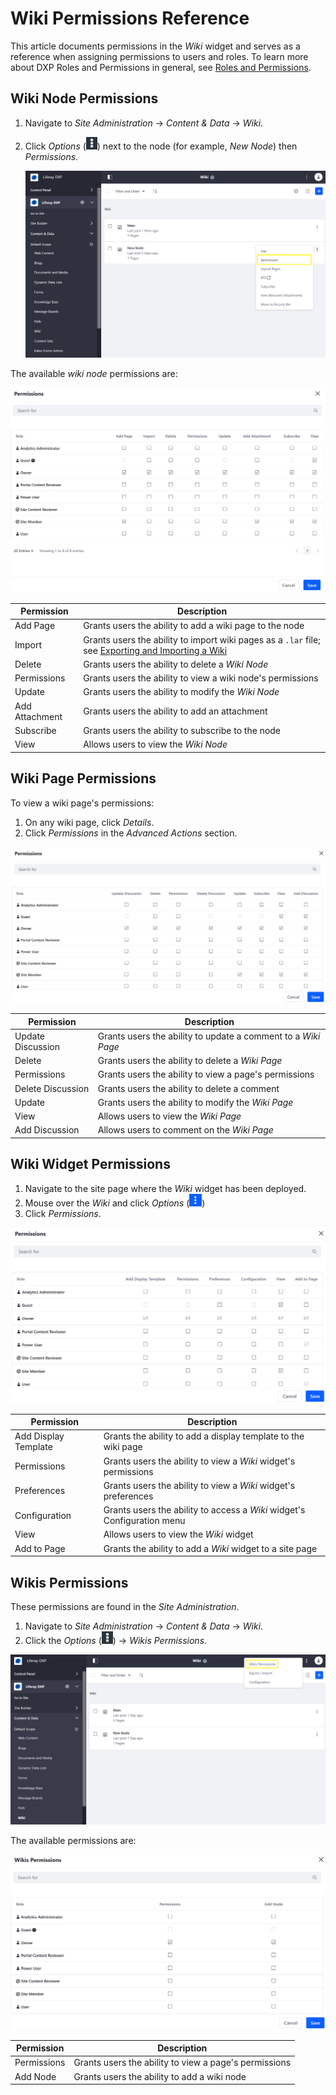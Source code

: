 # Wiki Permissions Reference

This article documents permissions in the _Wiki_ widget and serves as a reference when assigning permissions to users and roles. To learn more about DXP Roles and Permissions in general, see [Roles and Permissions](https://help.liferay.com/hc/articles/360017895212-Roles-and-Permissions).

## Wiki Node Permissions

1. Navigate to _Site Administration_ &rarr; _Content & Data_ &rarr; _Wiki_.
1. Click _Options_ (![Options](../../../images/icon-options.png)) next to the node (for example, _New Node_) then _Permissions_.

    ![Viewing Wiki Node Permissions](./wiki-permissions/images/06.png)

The available _wiki node_ permissions are:

![Viewing Wiki Node Permissions](./wiki-permissions/images/05.png)

| Permission     | Description                                                                                                                               |
| -------------- | ----------------------------------------------------------------------------------------------------------------------------------------- |
| Add Page       | Grants users the ability to add a wiki page to the node                                                                                   |
| Import         | Grants users the ability to import wiki pages as a `.lar` file; see [Exporting and Importing a Wiki](./exporting-and-importing-a-wiki.md) |
| Delete         | Grants users the ability to delete a _Wiki Node_                                                                                          |
| Permissions    | Grants users the ability to view a wiki node's permissions                                                                                |
| Update         | Grants users the ability to modify the _Wiki Node_                                                                                        |
| Add Attachment | Grants users the ability to add an attachment                                                                                             |
| Subscribe      | Grants users the ability to subscribe to the node                                                                                         |
| View           | Allows users to view the _Wiki Node_                                                                                                      |

## Wiki Page Permissions

To view a wiki page's permissions:

1. On any wiki page, click _Details_.
1. Click _Permissions_ in the _Advanced Actions_ section.

![Viewing Wiki Page Permissions](./wiki-permissions/images/04.png)

| Permission        | Description                                                   |
| ----------------- | ------------------------------------------------------------- |
| Update Discussion | Grants users the ability to update a comment to a _Wiki Page_ |
| Delete            | Grants users the ability to delete a _Wiki Page_              |
| Permissions       | Grants users the ability to view a page's permissions         |
| Delete Discussion | Grants users the ability to delete a comment                  |
| Update            | Grants users the ability to modify the _Wiki Page_            |
| View              | Allows users to view the _Wiki Page_                          |
| Add Discussion    | Allows users to comment on the _Wiki Page_                    |

## Wiki Widget Permissions

1. Navigate to the site page where the _Wiki_ widget has been deployed.
1. Mouse over the _Wiki_ and click _Options_ (![Options](../../../images/icon-widget-options.png))
1. Click _Permissions_.

![Viewing Wiki Widget Permissions](./wiki-permissions/images/03.png)

| Permission           | Description                                                             |
| -------------------- | ----------------------------------------------------------------------- |
| Add Display Template | Grants the ability to add a display template to the wiki page           |
| Permissions          | Grants users the ability to view a _Wiki_ widget's permissions          |
| Preferences          | Grants users the ability to view a _Wiki_ widget's preferences          |
| Configuration        | Grants users the ability to access a _Wiki_ widget's Configuration menu |
| View                 | Allows users to view the _Wiki_ widget                                  |
| Add to Page          | Grants the ability to add a _Wiki_ widget to a site page                |

## Wikis Permissions

These permissions are found in the _Site Administration_.

1. Navigate to _Site Administration_ &rarr; _Content & Data_ &rarr; _Wiki_.
1. Click the _Options_ (![Widget Options](../../../images/icon-options.png)) &rarr; _Wikis Permissions_.

![Wikis Options Permissions](./wiki-permissions/images/01.png)

The available permissions are:

![Wikis Options Permissions](./wiki-permissions/images/02.png)

| Permission  | Description                                           |
| ----------- | ----------------------------------------------------- |
| Permissions | Grants users the ability to view a page's permissions |
| Add Node    | Grants users the ability to add a wiki node           |

